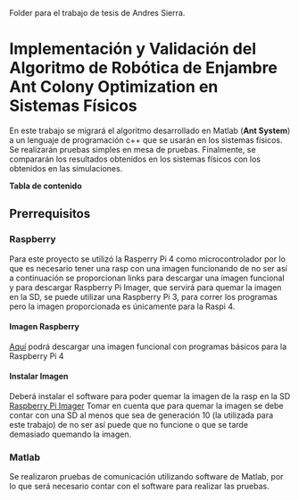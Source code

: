 Folder para el trabajo de tesis de Andres Sierra.

# Implementación y Validación del Algoritmo de Robótica de Enjambre Ant Colony Optimization en Sistemas Físicos

En este trabajo se migrará el algoritmo desarrollado en Matlab (**Ant System**) a un lenguaje de programación c++ que se usarán en los sistemas físicos. Se realizarán pruebas simples en mesa de pruebas. Finalmente, se compararán los resultados obtenidos en los sistemas físicos con los obtenidos en las simulaciones.

**Tabla de contenido**

## Prerrequisitos 
### Raspberry 
Para este proyecto se utilizó la Rasperry Pi 4 como microcontrolador por lo que es necesario tener una rasp con una imagen funcionando de no ser así a continuación se proporcionan links para descargar una imagen funcional y para descargar Raspberry Pi Imager, que servirá para quemar la imagen en la SD, se puede utilizar una Raspberry Pi 3, para correr los programas pero la imagen proporcionada es únicamente para la Raspi 4. 
#### Imagen Raspberry
[Aquí](https://drive.google.com/file/d/1OcWIQiahKW1QdXx6M5MFeVp5xqebQwiH/view?usp=sharing "Aqui") podrá descargar una imagen funcional con programas básicos para la Raspberry Pi 4
#### Instalar Imagen
Deberá instalar el software para poder quemar la imagen de la rasp en la SD [Raspberry Pi Imager](http:www.raspberrypi.org/software/ "Raspberry Pi Imager")
Tomar en cuenta que para quemar la imagen se debe contar con una SD al menos que sea de generación 10 (la utilizada para este trabajo) de no ser así puede que no funcione o que se tarde demasiado quemando la imagen. 

### Matlab
Se realizaron pruebas de comunicación utilizando software de Matlab, por lo que será necesario contar con el software para realizar las pruebas.
